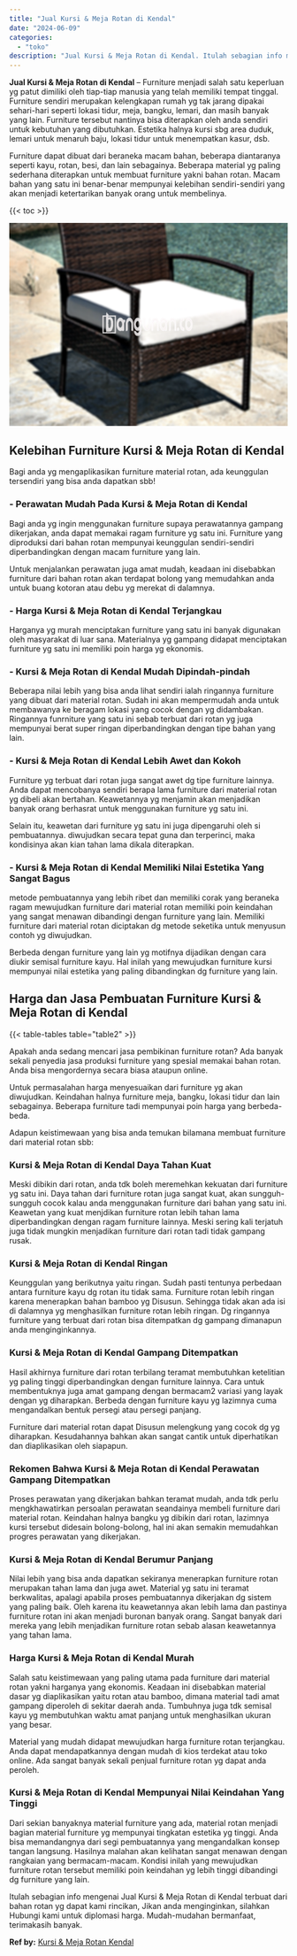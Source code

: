 ```yaml
---
title: "Jual Kursi & Meja Rotan di Kendal"
date: "2024-06-09"
categories: 
  - "toko"
description: "Jual Kursi & Meja Rotan di Kendal. Itulah sebagian info mengenai Jual Kursi & Meja Rotan di Kendal terbuat dari bahan rotan yg dapat kami rincikan, Jikan and..."
---
```


**Jual Kursi & Meja Rotan di Kendal** – Furniture menjadi salah satu keperluan yg patut dimiliki oleh tiap-tiap manusia yang telah memiliki tempat tinggal. Furniture sendiri merupakan kelengkapan rumah yg tak jarang dipakai sehari-hari seperti lokasi tidur, meja, bangku, lemari, dan masih banyak yang lain. Furniture tersebut nantinya bisa diterapkan oleh anda sendiri untuk kebutuhan yang dibutuhkan. Estetika halnya kursi sbg area duduk, lemari untuk menaruh baju, lokasi tidur untuk menempatkan kasur, dsb.

Furniture dapat dibuat dari beraneka macam bahan, beberapa diantaranya seperti kayu, rotan, besi, dan lain sebagainya. Beberapa material yg paling sederhana diterapkan untuk membuat furniture yakni bahan rotan. Macam bahan yang satu ini benar-benar mempunyai kelebihan sendiri-sendiri yang akan menjadi ketertarikan banyak orang untuk membelinya.

{{< toc >}}

![Jual Kursi & Meja Rotan di Kendal](/images/kursi-meja-rotan-murah03.png)

## Kelebihan Furniture Kursi & Meja Rotan di Kendal

Bagi anda yg mengaplikasikan furniture material rotan, ada keunggulan tersendiri yang bisa anda dapatkan sbb!

### \- Perawatan Mudah Pada Kursi & Meja Rotan di Kendal

Bagi anda yg ingin menggunakan furniture supaya perawatannya gampang dikerjakan, anda dapat memakai ragam furniture yg satu ini. Furniture yang diproduksi dari bahan rotan mempunyai keunggulan sendiri-sendiri diperbandingkan dengan macam furniture yang lain.

Untuk menjalankan perawatan juga amat mudah, keadaan ini disebabkan furniture dari bahan rotan akan terdapat bolong yang memudahkan anda untuk buang kotoran atau debu yg merekat di dalamnya.

### \- Harga Kursi & Meja Rotan di Kendal Terjangkau

Harganya yg murah menciptakan furniture yang satu ini banyak digunakan oleh masyarakat di luar sana. Materialnya yg gampang didapat menciptakan furniture yg satu ini memiliki poin harga yg ekonomis.

### \- Kursi & Meja Rotan di Kendal Mudah Dipindah-pindah

Beberapa nilai lebih yang bisa anda lihat sendiri ialah ringannya furniture yang dibuat dari material rotan. Sudah ini akan mempermudah anda untuk membawanya ke beragam lokasi yang cocok dengan yg didambakan. Ringannya funrniture yang satu ini sebab terbuat dari rotan yg juga mempunyai berat super ringan diperbandingkan dengan tipe bahan yang lain.

### \- Kursi & Meja Rotan di Kendal Lebih Awet dan Kokoh

Furniture yg terbuat dari rotan juga sangat awet dg tipe furniture lainnya. Anda dapat mencobanya sendiri berapa lama furniture dari material rotan yg dibeli akan bertahan. Keawetannya yg menjamin akan menjadikan banyak orang berhasrat untuk menggunakan furniture yg satu ini.

Selain itu, keawetan dari furniture yg satu ini juga dipengaruhi oleh si pembuatannya. diwujudkan secara tepat guna dan terperinci, maka kondisinya akan kian tahan lama dikala diterapkan.

### \- Kursi & Meja Rotan di Kendal Memiliki Nilai Estetika Yang Sangat Bagus

metode pembuatannya yang lebih ribet dan memiliki corak yang beraneka ragam mewujudkan furniture dari material rotan memiliki poin keindahan yang sangat menawan dibandingi dengan furniture yang lain. Memiliki furniture dari material rotan diciptakan dg metode seketika untuk menyusun contoh yg diwujudkan.

Berbeda dengan furniture yang lain yg motifnya dijadikan dengan cara diukir semisal furniture kayu. Hal inilah yang mewujudkan furniture kursi mempunyai nilai estetika yang paling dibandingkan dg furniture yang lain.

## Harga dan Jasa Pembuatan Furniture Kursi & Meja Rotan di Kendal

{{< table-tables table="table2" >}}

Apakah anda sedang mencari jasa pembikinan furniture rotan? Ada banyak sekali penyedia jasa produksi furniture yang spesial memakai bahan rotan. Anda bisa mengordernya secara biasa ataupun online.

Untuk permasalahan harga menyesuaikan dari furniture yg akan diwujudkan. Keindahan halnya furniture meja, bangku, lokasi tidur dan lain sebagainya. Beberapa furniture tadi mempunyai poin harga yang berbeda-beda.

Adapun keistimewaan yang bisa anda temukan bilamana membuat furniture dari material rotan sbb:

### Kursi & Meja Rotan di Kendal Daya Tahan Kuat

Meski dibikin dari rotan, anda tdk boleh meremehkan kekuatan dari furniture yg satu ini. Daya tahan dari furniture rotan juga sangat kuat, akan sungguh-sungguh cocok kalau anda menggunakan furniture dari bahan yang satu ini. Keawetan yang kuat menjdikan furniture rotan lebih tahan lama diperbandingkan dengan ragam furniture lainnya. Meski sering kali terjatuh juga tidak mungkin menjadikan furniture dari rotan tadi tidak gampang rusak.

### Kursi & Meja Rotan di Kendal Ringan

Keunggulan yang berikutnya yaitu ringan. Sudah pasti tentunya perbedaan antara furniture kayu dg rotan itu tidak sama. Furniture rotan lebih ringan karena menerapkan bahan bamboo yg Disusun. Sehingga tidak akan ada isi di dalamnya yg menghasilkan furniture rotan lebih ringan. Dg ringannya furniture yang terbuat dari rotan bisa ditempatkan dg gampang dimanapun anda menginginkannya.

### Kursi & Meja Rotan di Kendal Gampang Ditempatkan

Hasil akhirnya furniture dari rotan terbilang teramat membutuhkan ketelitian yg paling tinggi diperbandingkan dengan furniture lainnya. Cara untuk membentuknya juga amat gampang dengan bermacam2 variasi yang layak dengan yg diharapkan. Berbeda dengan furniture kayu yg lazimnya cuma mengandalkan bentuk persegi atau persegi panjang.

Furniture dari material rotan dapat Disusun melengkung yang cocok dg yg diharapkan. Kesudahannya bahkan akan sangat cantik untuk diperhatikan dan diaplikasikan oleh siapapun.

### Rekomen Bahwa Kursi & Meja Rotan di Kendal Perawatan Gampang Ditempatkan

Proses perawatan yang dikerjakan bahkan teramat mudah, anda tdk perlu mengkhawatirkan persoalan perawatan seandainya membeli furniture dari material rotan. Keindahan halnya bangku yg dibikin dari rotan, lazimnya kursi tersebut didesain bolong-bolong, hal ini akan semakin memudahkan progres perawatan yang dikerjakan.

### Kursi & Meja Rotan di Kendal Berumur Panjang

Nilai lebih yang bisa anda dapatkan sekiranya menerapkan furniture rotan merupakan tahan lama dan juga awet. Material yg satu ini teramat berkwalitas, apalagi apabila proses pembuatannya dikerjakan dg sistem yang paling baik. Oleh karena itu keawetannya akan lebih lama dan pastinya furniture rotan ini akan menjadi buronan banyak orang. Sangat banyak dari mereka yang lebih menjadikan furniture rotan sebab alasan keawetannya yang tahan lama.

### Harga Kursi & Meja Rotan di Kendal Murah

Salah satu keistimewaan yang paling utama pada furniture dari material rotan yakni harganya yang ekonomis. Keadaan ini disebabkan material dasar yg diaplikasikan yaitu rotan atau bamboo, dimana material tadi amat gampang diperoleh di sekitar daerah anda. Tumbuhnya juga tdk semisal kayu yg membutuhkan waktu amat panjang untuk menghasilkan ukuran yang besar.

Material yang mudah didapat mewujudkan harga furniture rotan terjangkau. Anda dapat mendapatkannya dengan mudah di kios terdekat atau toko online. Ada sangat banyak sekali penjual furniture rotan yg dapat anda peroleh.

### Kursi & Meja Rotan di Kendal Mempunyai Nilai Keindahan Yang Tinggi

Dari sekian banyaknya material furniture yang ada, material rotan menjadi bagian material furniture yg mempunyai tingkatan estetika yg tinggi. Anda bisa memandangnya dari segi pembuatannya yang mengandalkan konsep tangan langsung. Hasilnya malahan akan kelihatan sangat menawan dengan rangkaian yang bermacam-macam. Kondisi inilah yang mewujudkan furniture rotan tersebut memiliki poin keindahan yg lebih tinggi dibandingi dg furniture yang lain.

Itulah sebagian info mengenai Jual Kursi & Meja Rotan di Kendal terbuat dari bahan rotan yg dapat kami rincikan, Jikan anda menginginkan, silahkan Hubungi kami untuk diplomasi harga. Mudah-mudahan bermanfaat, terimakasih banyak.

**Ref by:** [Kursi & Meja Rotan Kendal](https://id.wikipedia.org/wiki/Kursi)
